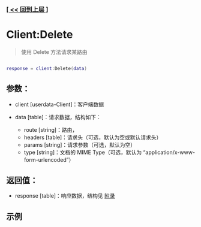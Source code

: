 ### [[ << 回到上层 ]](index.md)

# Client:Delete

> 使用 Delete 方法请求某路由

```lua

response = client:Delete(data)

```

## 参数：

+ client [userdata-Client]：客户端数据
+ data [table]：请求数据，结构如下：

    + route [string]：路由，
    + headers [table]：请求头（可选，默认为空或默认请求头）
    + params [string]：请求参数（可选，默认为空）
    + type [string]：文档的 MIME Type（可选，默认为 “application/x-www-form-urlencoded”）

## 返回值：

+ response [table]：响应数据，结构见 [附录](appendix.md)

## 示例

```lua

```